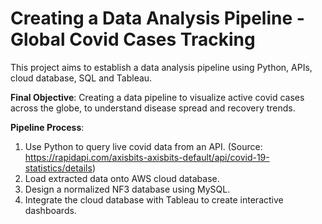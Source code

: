 # Creating a Data Analysis Pipeline - Global Covid Cases Tracking

This project aims to establish a data analysis pipeline using Python, APIs, cloud database, SQL and Tableau.

**Final Objective**: Creating a data pipeline to visualize active covid cases across the globe, to understand disease spread and recovery trends.

**Pipeline Process**: 
1. Use Python to query live covid data from an API. (Source: https://rapidapi.com/axisbits-axisbits-default/api/covid-19-statistics/details)
2. Load extracted data onto AWS cloud database.
3. Design a normalized NF3 database using MySQL.
4. Integrate the cloud database with Tableau to create interactive dashboards.
